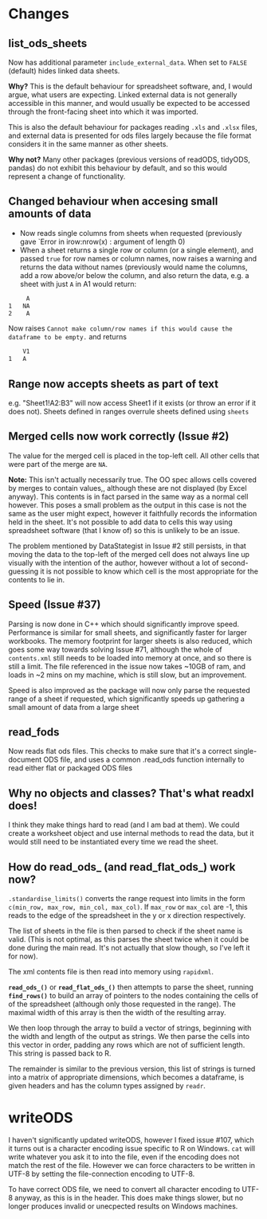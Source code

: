 # Changes

## list_ods_sheets

Now has additional parameter `include_external_data`. When set to `FALSE` (default) hides linked data sheets.

**Why?** This is the default behaviour for spreadsheet software, and, I would argue, what users are expecting.
Linked external data is not generally accessible in this manner, and would usually be expected to be accessed
through the front-facing sheet into which it was imported. 

This is also the default behaviour for packages reading `.xls` and `.xlsx` files, and external data is presented
for ods files largely because the file format considers it in the same manner as other sheets.

**Why not?** Many other packages (previous versions of readODS, tidyODS, pandas) do not exhibit this behaviour
by default, and so this would represent a change of functionality.

## Changed behaviour when accesing small amounts of data

- Now reads single columns from sheets when requested (previously gave `Error in irow:nrow(x) : argument of length 0)
- When a sheet returns a single row or column (or a single element), and passed `true` for row names or column names, now raises a warning and returns the data without names (previously would name the columns, add a row above/or below the column, and also return the data, e.g. a sheet with just `A` in A1 would return: 

``` bash
     A
1   NA
2    A
```

Now raises `Cannot make column/row names if this would cause the dataframe to be empty.` and returns

``` bash
    V1
1   A
```

## Range now accepts sheets as part of text

e.g. "Sheet1!A2:B3" will now access Sheet1 if it exists (or throw an error if it does not). Sheets defined in ranges overrule sheets defined using `sheets`

## Merged cells now work correctly (Issue #2)

The value for the merged cell is placed in the top-left cell. All other cells that were part of the merge are `NA`. 

**Note:** This isn't actually necessarily true. The OO spec allows cells covered by merges to contain values,, although these are not displayed (by Excel anyway). This contents is in fact parsed in the same way as a normal cell however. This poses a small problem as the output in this case is not the same as the user might expect, however it faithfully records the information held in the sheet. It's not possible to add data to cells this way using spreadsheet software (that I know of) so this is unlikely to be an issue.

The problem mentioned by DataStategist in Issue #2 still persists, in that moving the data to the top-left of the merged cell does not always line up visually with the intention of the author, however without a lot of second-guessing it is not possible to know which cell is the most appropriate for the contents to lie in. 


## Speed (Issue #37)

Parsing is now done in C++ which should significantly improve speed. Performance is similar for small sheets, and significantly faster for larger workbooks. The memory footprint for larger sheets is also reduced, which goes some way towards solving Issue #71, although the whole of `contents.xml` still needs to be loaded into memory at once, and so there is still a limit. The file referenced in the issue now takes ~10GB of ram, and loads in ~2 mins on my machine, which is still slow, but an improvement. 

Speed is also improved as the package will now only parse the requested range of a sheet if requested, which significantly speeds up gathering a small amount of data from a large sheet

## read_fods

Now reads flat ods files. This checks to make sure that it's a correct single-document ODS file, and uses a common .read_ods function internally to read either flat or packaged ODS files

## Why no objects and classes? That's what readxl does!

I think they make things hard to read (and I am bad at them). We could create a worksheet object and use internal methods to read the data, 
but it would still need to be instantiated every time we read the sheet. 

## How do read_ods_ (and read_flat_ods_) work now?
 
`.standardise_limits()` converts the range request into limits in the form `c(min_row, max_row, min_col, max_col)`. If `max_row` or `max_col` are -1, this reads to the edge of the spreadsheet in the y or x direction respectively.

The list of sheets in the file is then parsed to check if the sheet name is valid.
(This is not optimal, as this parses the sheet twice when it could be done during the main read. It's not actually that slow though, so I've left it for now).

The xml contents file is then read into memory using `rapidxml`.

**`read_ods_()`** or **`read_flat_ods_()`** then attempts to parse the sheet, running **`find_rows()`** to build an array of pointers to the nodes containing the cells of of the spreadsheet (although only those requested in the range). The maximal width of this array is then the width of the resulting array. 

We then loop through the array to build a vector of strings, beginning with the width and length of the output as strings. We then parse the cells into this vector in order, padding any rows which are not of sufficient length. This string is passed back to R.

The remainder is similar to the previous version, this list of strings is turned into a matrix of appropriate dimensions, which becomes a dataframe, is given headers and has the column types assigned by `readr`.

# writeODS

I haven't significantly updated writeODS, however I fixed issue #107, which it turns out is a character encoding issue specific to R on Windows. `cat` will write whatever you ask it to into the file, even if the encoding does not match the rest of the file. However we can force characters to be written in UTF-8 by setting the file-connection encoding to UTF-8.

To have correct ODS file, we need to convert all character encoding to UTF-8 anyway, as this is in the header. This does make things slower, but no longer produces invalid or unecpected results on Windows machines.
